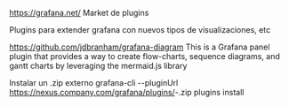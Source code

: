 https://grafana.net/
Market de plugins

Plugins para extender grafana con nuevos tipos de visualizaciones, etc



https://github.com/jdbranham/grafana-diagram
This is a Grafana panel plugin that provides a way to create flow-charts, sequence diagrams, and gantt charts by leveraging the mermaid.js library


Instalar un .zip externo
grafana-cli --pluginUrl https://nexus.company.com/grafana/plugins/<plugin-id>-<plugin-version>.zip plugins install <plugin-id>
